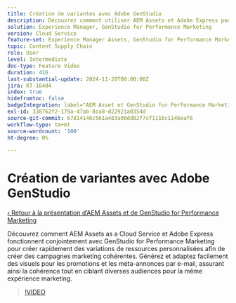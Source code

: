 ```yaml
---
title: Création de variantes avec Adobe GenStudio
description: Découvrez comment utiliser AEM Assets et Adobe Express pour créer des variations de ressources pour les e-mails et les métadonnées publicitaires, afin d’assurer une expérience marketing cohérente.
solution: Experience Manager, GenStudio for Performance Marketing
version: Cloud Service
feature-set: Experience Manager Assets, GenStudio for Performance Marketing
topic: Content Supply Chain
role: User
level: Intermediate
doc-type: Feature Video
duration: 416
last-substantial-update: 2024-11-20T00:00:00Z
jira: KT-16484
index: true
hidefromtoc: false
badgeIntegration: label="AEM Asset et GenStudio for Performance Marketing" type="positive"
exl-id: 338762f2-179a-47ab-8ca8-d22921a0354d
source-git-commit: 67814146c561a483a00dd82f7cf1116c114beaf6
workflow-type: tm+mt
source-wordcount: '100'
ht-degree: 0%

---
```


# Création de variantes avec Adobe GenStudio

[‹ Retour à la présentation d’AEM Assets et de GenStudio for Performance Marketing](./overview.md)

Découvrez comment AEM Assets as a Cloud Service et Adobe Express fonctionnent conjointement avec GenStudio for Performance Marketing pour créer rapidement des variations de ressources personnalisées afin de créer des campagnes marketing cohérentes. Générez et adaptez facilement des visuels pour les promotions et les méta-annonces par e-mail, assurant ainsi la cohérence tout en ciblant diverses audiences pour la même expérience marketing.

>[!VIDEO](https://video.tv.adobe.com/v/3439266/?learn=on&enablevpops)
